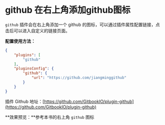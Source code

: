 # github 在右上角添加github图标



`github` 插件会在右上角添加一个 github 的图标，可以通过插件属性配置链接，点击后可以进入自定义的链接页面。

**配置使用方法：**

```json
{
    "plugins": [ 
        "github" 
    ],
    "pluginsConfig": {
        "github": {
            "url": "https://github.com/jiangminggithub"
        }
    }
}
```

插件 Github 地址：[https://github.com/GitbookIO/plugin-github](https://github.com/GitbookIO/plugin-github)



**效果预览：**参考本书的右上角 `github` 图标













<!-- ex_nonav -->
<!-- ex_nolevel -->